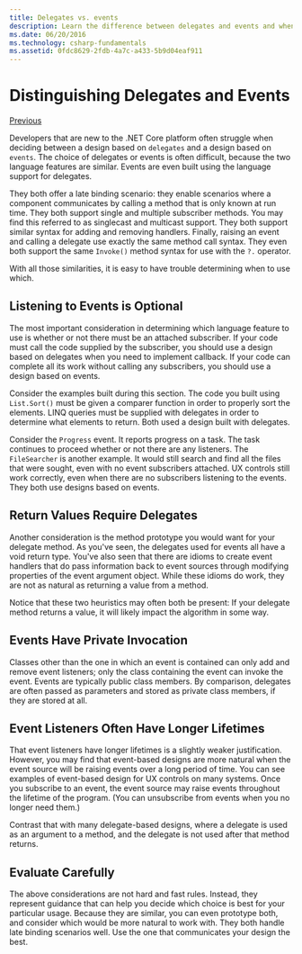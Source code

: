 ```yaml
---
title: Delegates vs. events
description: Learn the difference between delegates and events and when to use each of these features of .NET Core.
ms.date: 06/20/2016
ms.technology: csharp-fundamentals
ms.assetid: 0fdc8629-2fdb-4a7c-a433-5b9d04eaf911
---
```


# Distinguishing Delegates and Events

[Previous](modern-events.md)

Developers that are new to the .NET Core platform often struggle
when deciding between a design based on `delegates` and a design
based on `events`. The choice of delegates or events is often difficult, because the two
language features are similar. Events are even built using
the language support for delegates.

They both offer a late binding scenario: they enable scenarios
where a component communicates by calling a method that is only
known at run time. They both support single and multiple subscriber
methods. You may find this referred to as singlecast and multicast
support. They both support similar syntax for adding and removing
handlers. Finally, raising an event and calling a delegate use exactly the same method call syntax. They even both support the same `Invoke()`
method syntax for use with the `?.` operator.

With all those similarities, it is easy to have trouble determining when
to use which.

## Listening to Events is Optional

The most important consideration in determining which language feature
to use is whether or not there must be an attached subscriber. If your
code must call the code supplied by the subscriber, you should
use a design based on delegates when you need to implement callback. If your code can complete all its
work without calling any subscribers, you should use a
design based on events.

Consider the examples built during this section. The code you built
using `List.Sort()` must be given a comparer function in order to
properly sort the elements. LINQ queries must be supplied with delegates
in order to determine what elements to return. Both used a design built
with delegates.

Consider the `Progress` event. It reports progress on a task.
The task continues to proceed whether or not there are any listeners.
The `FileSearcher` is another example. It would still search and find
all the files that were sought, even with no event subscribers attached.
UX controls still work correctly, even when there are no subscribers
listening to the events. They both use designs based on events.

## Return Values Require Delegates

Another consideration is the method prototype you would want for your
delegate method. As you've seen, the delegates used for events all
have a void return type. You've also seen that there are idioms to
create event handlers that do pass information back to event sources
through modifying properties of the event argument object. While these
idioms do work, they are not as natural as returning a value from a
method.

Notice that these two heuristics may often both be present: If your
delegate method returns a value, it will likely impact the algorithm
in some way.

## Events Have Private Invocation

Classes other than the one in which an event is contained can only add
and remove event listeners; only the class containing the event can
invoke the event. Events are typically public class members.
By comparison, delegates are often passed as parameters and stored as
private class members, if they are stored at all.

## Event Listeners Often Have Longer Lifetimes

That event listeners have longer lifetimes is a slightly weaker justification. However, you may find that event-based designs are more natural when the event source will be
raising events over a long period of time. You can see examples of
event-based design for UX controls on many systems. Once you subscribe to an event,
the event source may raise events throughout the lifetime of the program.
(You can unsubscribe from events when you no longer need them.)

Contrast that with many delegate-based designs, where a delegate is
used as an argument to a method, and the delegate is not used after that
method returns.

## Evaluate Carefully

The above considerations are not hard and fast rules. Instead, they
represent guidance that can help you decide which choice is best for
your particular usage. Because they are similar, you can even
prototype both, and consider which would be more natural to work
with. They both handle late binding scenarios well. Use the one
that communicates your design the best.
